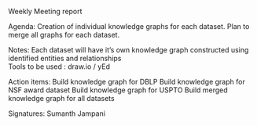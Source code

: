 Weekly  Meeting report 

Agenda: 
  Creation of individual knowledge graphs for each dataset. 
  Plan to merge all graphs for each dataset. 

Notes: 
  Each dataset will have it’s own knowledge graph constructed using identified entities and relationships  
  Tools to be used : draw.io / yEd 

Action items: 
  Build knowledge graph for DBLP 
  Build knowledge graph for NSF award dataset 
  Build knowledge graph for USPTO 
  Build merged knowledge graph for all datasets 

Signatures: 
  Sumanth Jampani  
